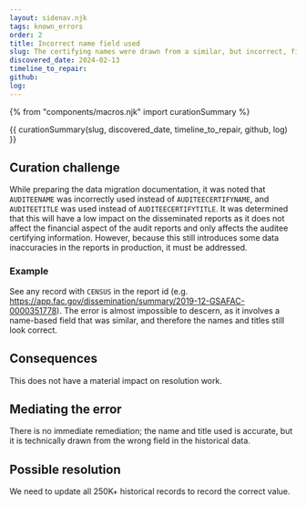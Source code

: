 ```yaml
---
layout: sidenav.njk
tags: known_errors
order: 2
title: Incorrect name field used
slug: The certifying names were drawn from a similar, but incorrect, field
discovered_date: 2024-02-13
timeline_to_repair:
github:
log:
---
```



{% from "components/macros.njk" import curationSummary %}

{{ curationSummary(slug, discovered_date, timeline_to_repair, github, log) }}

## Curation challenge

While preparing the data migration documentation, it was noted that `AUDITEENAME` was incorrectly used instead of `AUDITEECERTIFYNAME`, and `AUDITEETITLE` was used instead of `AUDITEECERTIFYTITLE`. It was determined that this will have a low impact on the disseminated reports as it does not affect the financial aspect of the audit reports and only affects the auditee certifying information. However, because this still introduces some data inaccuracies in the reports in production, it must be addressed.

### Example

See any record with `CENSUS` in the report id (e.g. https://app.fac.gov/dissemination/summary/2019-12-GSAFAC-0000351778). The error is almost impossible to descern, as it involves a name-based field that was similar, and therefore the names and titles still look correct.

## Consequences

This does not have a material impact on resolution work.

## Mediating the error

There is no immediate remediation; the name and title used is accurate, but it is technically drawn from the wrong field in the historical data.

## Possible resolution

We need to update all 250K+ historical records to record the correct value.

